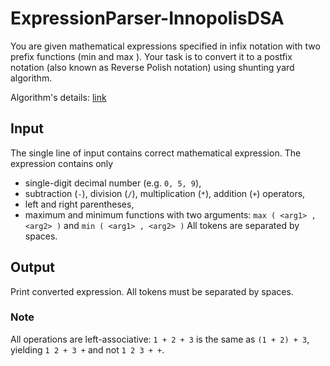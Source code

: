 # ExpressionParser-InnopolisDSA

You are given mathematical expressions specified in infix notation with two prefix functions (min
 and max
). Your task is to convert it to a postfix notation (also known as Reverse Polish notation) using shunting yard algorithm.

Algorithm's details: [link](https://ru.wikipedia.org/wiki/%D0%90%D0%BB%D0%B3%D0%BE%D1%80%D0%B8%D1%82%D0%BC_%D1%81%D0%BE%D1%80%D1%82%D0%B8%D1%80%D0%BE%D0%B2%D0%BE%D1%87%D0%BD%D0%BE%D0%B9_%D1%81%D1%82%D0%B0%D0%BD%D1%86%D0%B8%D0%B8)

## Input
The single line of input contains correct mathematical expression. The expression contains only

- single-digit decimal number (e.g. `0, 5, 9`),
- subtraction (`-`), division (`/`), multiplication (`*`), addition (`+`) operators,
- left and right parentheses,
- maximum and minimum functions with two arguments: `max ( <arg1> , <arg2> )` and `min ( <arg1> , <arg2> )`
All tokens are separated by spaces.

## Output
Print converted expression. All tokens must be separated by spaces.

### Note
All operations are left-associative: `1 + 2 + 3` is the same as `(1 + 2) + 3`, yielding `1 2 + 3 +` and not `1 2 3 + +`.
